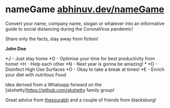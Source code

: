 # nameGame [abhinuv.dev/nameGame](http://abhinuv.dev/nameGame)
Convert your name, company name, slogan or whatever into an informative guide to social distancing during the CoronaVirus pandemic!

Share only the facts, stay away from fiction!


**John Doe**

*J - Just stay home
*O - Optimise your time for best productivity from home!
*H - Help each other
*N - Next year is gonna be amazing!
*
*D - Disinfect High Use Surfaces
*O - Okay to take a break at times!
*E - Enrich your diet with nutritous Food







Idea derived from a Whatsapp forward on the [skshetty]https://github.com/skshetty family group!

Great advice from [thesourabh](https://github.com/thesourabh) and a couple of friends from blacksburg!
